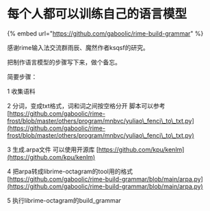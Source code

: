 # 每个人都可以训练自己的语言模型

{% embed url="https://github.com/gaboolic/rime-build-grammar" %}

感谢rime输入法交流群雨辰、魔然作者ksqsf的研究。

把制作语言模型的步骤写下来，做个备忘。

简要步骤：

1 收集语料

2 分词，变成txt格式，词和词之间按空格分开 脚本可以参考[https://github.com/gaboolic/rime-frost/blob/master/others/program/mnbvc/yuliao\_fenci\_to\_txt.py](https://github.com/gaboolic/rime-frost/blob/master/others/program/mnbvc/yuliao\_fenci\_to\_txt.py)

3 生成.arpa文件 可以使用开源库 [https://github.com/kpu/kenlm](https://github.com/kpu/kenlm)

4 把arpa转成librime-octagram的tool用的格式 [https://github.com/gaboolic/rime-build-grammar/blob/main/arpa.py](https://github.com/gaboolic/rime-build-grammar/blob/main/arpa.py)

5 执行librime-octagram的build\_grammar

